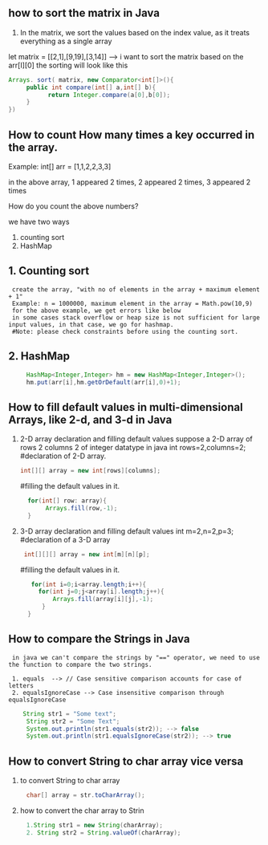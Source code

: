 ## how to sort the matrix in Java

1. In the matrix, we sort the values based on the index value, as it treats everything as a single array

let matrix = [[2,1],[9,19],[3,14]]  --> i want to sort the matrix based on the arr[I][0] the sorting will look like this
```java
Arrays. sort( matrix, new Comparator<int[]>(){
     public int compare(int[] a,int[] b){
           return Integer.compare(a[0],b[0]);
     }
})
```


## How to count How many times a key occurred in the array.

Example:  int[] arr = [1,1,2,2,3,3]

in the above array, 1 appeared 2 times, 2 appeared 2 times, 3 appeared 2 times

How do you count the above numbers?

we have two ways
1. counting sort
2. HashMap

## 1. Counting sort


     create the array, "with no of elements in the array + maximum element + 1"
     Example: n = 1000000, maximum element in the array = Math.pow(10,9) 
     for the above example, we get errors like below
     in some cases stack overflow or heap size is not sufficient for large input values, in that case, we go for hashmap.
     #Note: please check constraints before using the counting sort.

## 2. HashMap
  ```java
       HashMap<Integer,Integer> hm = new HashMap<Integer,Integer>();
       hm.put(arr[i],hm.getOrDefault(arr[i],0)+1);
 ```


## How to fill default values in multi-dimensional Arrays, like 2-d, and 3-d in Java

  1. 2-D array declaration and filling default values
       suppose a 2-D array of rows 2 columns 2 of integer datatype in java
       int rows=2,columns=2;
       #declaration of 2-D array.
       ```java
       int[][] array = new int[rows][columns];
       ```
       #filling the default values in it.
       ```java
         for(int[] row: array){
              Arrays.fill(row,-1);
         }
       ```
   2. 3-D array declaration and filling default values
      int m=2,n=2,p=3;
      #declaration of a 3-D array
      ```java
       int[][][] array = new int[m][n][p];
      ```
      #filling the default values in it.
      ```java
         for(int i=0;i<array.length;i++){
           for(int j=0;j<array[i].length;j++){
               Arrays.fill(array[i][j],-1);
            }
        }
      ```
       
 ## How to compare the Strings in Java
     in java we can't compare the strings by "==" operator, we need to use the function to compare the two strings.

     1. equals  --> // Case sensitive comparison accounts for case of letters	
     2. equalsIgnoreCase --> Case insensitive comparison through equalsIgnoreCase

   ```java
       String str1 = "Some text";
        String str2 = "Some Text";
        System.out.println(str1.equals(str2)); --> false
        System.out.println(str1.equalsIgnoreCase(str2)); --> true
```

## How to convert String to char array vice versa
1. to convert String to char array
```java
     char[] array = str.toCharArray();
```
   2. how to convert the char array to Strin
 ```java
      1.String str1 = new String(charArray);
      2. String str2 = String.valueOf(charArray);
```
       
       

      



